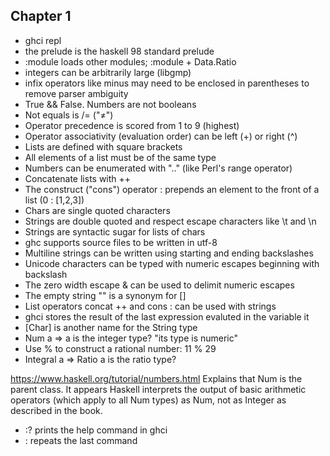 Chapter 1
---------
* ghci repl
* the prelude is the haskell 98 standard prelude
* :module loads other modules; :module + Data.Ratio
* integers can be arbitrarily large (libgmp)
* infix operators like minus may need to be enclosed in parentheses to remove parser ambiguity
* True && False. Numbers are not booleans
* Not equals is /= ("≠")
* Operator precedence is scored from 1 to 9 (highest)
* Operator associativity (evaluation order) can be left (+) or right (^)
* Lists are defined with square brackets
* All elements of a list must be of the same type
* Numbers can be enumerated with ".." (like Perl's range operator)
* Concatenate lists with ++
* The construct ("cons") operator : prepends an element to the front of a list (0 : [1,2,3])
* Chars are single quoted characters
* Strings are double quoted and respect escape characters like \t and \n
* Strings are syntactic sugar for lists of chars
* ghc supports source files to be written in utf-8
* Multiline strings can be written using starting and ending backslashes
* Unicode characters can be typed with numeric escapes beginning with backslash
* The zero width escape \& can be used to delimit numeric escapes
* The empty string "" is a synonym for []
* List operators concat ++ and cons : can be used with strings
* ghci stores the result of the last expression evaluted in the variable it
* [Char] is another name for the String type
* Num a => a is the integer type? "its type is numeric"
* Use % to construct a rational number: 11 % 29
* Integral a => Ratio a is the ratio type?

https://www.haskell.org/tutorial/numbers.html
 Explains that Num is the parent class. It appears Haskell interprets the output of basic arithmetic operators (which apply to all Num types) as Num, not as Integer as described in the book.

 * :? prints the help command in ghci
 * : repeats the last command
